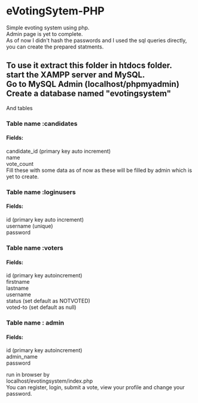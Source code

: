 # eVotingSytem-PHP
Simple evoting system using php.<br>
Admin page is yet to complete.<br>
As of now I didn't hash the passwords and I used the sql queries directly, you can create the prepared statments.<br>

<h2>To use it extract this folder in htdocs folder.<br>
start the XAMPP server and MySQL.<br>
Go to MySQL Admin (localhost/phpmyadmin)<br>
Create a database named "evotingsystem"<br></h2>
And tables<br>
<h3>Table name :candidates</h3>
<h4>Fields:</h4>
candidate_id (primary key auto increment)<br>
name<br>
vote_count<br>
Fill these with some data as of now as these will be filled by admin which is yet to create.<br>
<h3>Table name :loginusers</h3>
<h4>Fields:</h4>
id (primary key auto increment)<br>
username (unique)<br>
password<br>

<h3>Table name :voters</h3>
<h4>Fields:</h4>
id (primary key autoincrement)<br>
firstname<br>
lastname<br>
username<br>
status (set default as NOTVOTED)<br>
voted-to (set default as null)<br>

<h3>Table name : admin</h3>
<h4>Fields:</h4>
id (primary key autoincrement)<br>
admin_name<br>
password<br>

run in browser by<br>
localhost/evotingsystem/index.php<br>
You can register, login, submit a vote, view your profile and change your password.<br>

